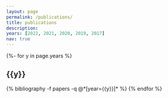 ```yaml
---
layout: page
permalink: /publications/
title: publications
description: 
years: [2022, 2021, 2020, 2019, 2017]
nav: true
---
```

<!-- _pages/publications.md -->
<div class="publications">

{%- for y in page.years %}
  <h2 class="year">{{y}}</h2>
  {% bibliography -f papers -q @*[year={{y}}]* %}
{% endfor %}

</div>
